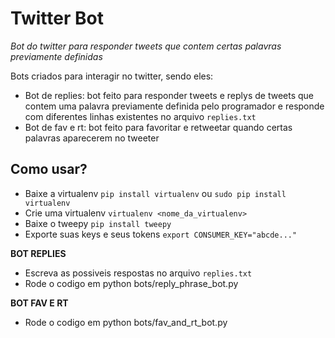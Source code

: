 # Twitter Bot

*Bot do twitter para responder tweets que contem certas palavras previamente definidas*

Bots criados para interagir no twitter, sendo eles:

- Bot de replies: bot feito para responder tweets e replys de tweets que contem uma palavra previamente definida pelo programador e responde com diferentes linhas existentes no arquivo `replies.txt`
- Bot de fav e rt: bot feito para favoritar e retweetar quando certas palavras aparecerem no tweeter

## Como usar?
- Baixe a virtualenv `pip install virtualenv` ou `sudo pip install virtualenv`
- Crie uma virtualenv `virtualenv <nome_da_virtualenv>`
- Baixe o tweepy `pip install tweepy`
- Exporte suas keys e seus tokens `export CONSUMER_KEY="abcde..."` 

**BOT REPLIES**
- Escreva as possiveis respostas no arquivo `replies.txt`
- Rode o codigo em python bots/reply_phrase_bot.py

**BOT FAV E RT**
- Rode o codigo em python bots/fav_and_rt_bot.py
